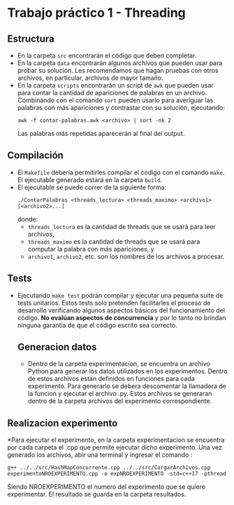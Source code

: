 # Trabajo práctico 1 - Threading

## Estructura
* En la carpeta `src` encontrarán el código que deben completar.
* En la carpeta `data` encontrarán algunos archivos que pueden usar para probar
  su solución. Les recomendamos que hagan pruebas con otros archivos, en
  particular, archivos de mayor tamaño.
* En la carpeta `scripts` encontrarán un script de `awk` que pueden usar para
  contar la cantidad de apariciones de palabras en un archivo. Combinando con
  el comando `sort` pueden usarlo para averiguar las palabras con más
  apariciones y contrastar con su solución, ejecutando:
  ```
  awk -f contar-palabras.awk <archivo> | sort -nk 2
  ```
  Las palabras más repetidas aparecerán al final del output.

## Compilación
* El `Makefile` debería permitirles compilar el código con el comando `make`.
  El ejecutable generado estará en la carpeta `build`.
* El ejecutable se puede correr de la siguiente forma:
  ```
  ./ContarPalabras <threads_lectura> <threads_maximo> <archivo1> [<archivo2>...]
  ```
  donde:
  * `threads_lectura` es la cantidad de threads que se usará para leer archivos,
  * `threads_maximo` es la cantidad de threads que se usará para computar
    la palabra con más apariciones, y
  * `archivo1`, `archivo2`, etc. son los nombres de los archivos a procesar.

## Tests
* Ejecutando `make test` podrán compilar y ejecutar una pequeña suite de tests
  unitarios. Estos tests solo pretenden facilitarles el proceso de desarrollo
  verificando algunos aspectos básicos del funcionamiento del código.
  **No evalúan aspectos de concurrencia** y por lo tanto no brindan ninguna
  garantía de que el código escrito sea correcto.

  ## Generacion datos
  * Dentro de la carpeta experimentacion, se encuentra un archivo Python para generar los datos utilizados en los experimentos. Dentro de estos archivos estan definidos en funciones para cada experimento. Para generarlo se debera descomentar la llamadora de la funcion y ejecutar el archivo .py. Estos archivos se generaran dentro de la carpeta archivos del experimento correspondiente.
 
## Realizacion experimento
*Para ejecutar el experimento, en la carpeta experimentacion se encuentra por cada carpeta el .cpp que permite ejecutar dicho experimento. Una vez generado los archivos, abir una terminal y ingresar el comando : 

  ```
  g++ ../../src/HashMapConcurrente.cpp ../../src/CargarArchivos.cpp experimentoNROEXPERIMENTO.cpp -o expNROEXPERIMENTO -std=c++17 -pthread
  ```
Siendo NROEXPERIMENTO el numero del experimento que se quiere experimentar.
El resultado se guarda en la carpeta resultados.
  
